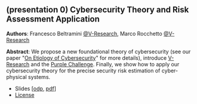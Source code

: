## (presentation 0) Cybersecurity Theory and Risk Assessment Application

**Authors**: Francesco Beltramini [@V-Research](http://v-research.it), Marco Rocchetto [@V-Research](http://v-research.it)

**Abstract**: We propose a new foundational theory of cybersecurity (see our
paper "[On Etiology of Cybersecurity](../reports/paper_0)" for more details),
introduce [V-Research](http://v-research.it) and the [Purple
Challenge](link-to-challenge). Finally, we show how to apply our cybersecurity theory for the
precise security risk estimation of cyber-physical systems.

- Slides \[[odp](../presentations/presentation_0.odp), [pdf](../presentations/presentation_0.odp)\]
- [License](./LICENSE.md)

